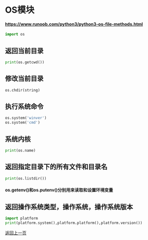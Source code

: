 # OS模块

#### https://www.runoob.com/python3/python3-os-file-methods.html


```python
import os
```

## 返回当前目录


```python
print(os.getcwd())
```

## 修改当前目录


```python
os.chdir(string) 
```

## 执行系统命令


```python
os.system('winver') 
os.system('cmd') 
```

## 系统内核


```python
print(os.name)
```

## 返回指定目录下的所有文件和目录名


```python
print(os.listdir())
```

#### os.getenv()和os.putenv()分别用来读取和设置环境变量

## 返回操作系统类型，操作系统，操作系统版本


```python
import platform
print(platform.system(),platform.platform(),platform.version())
```

[返回上一页](python.md)